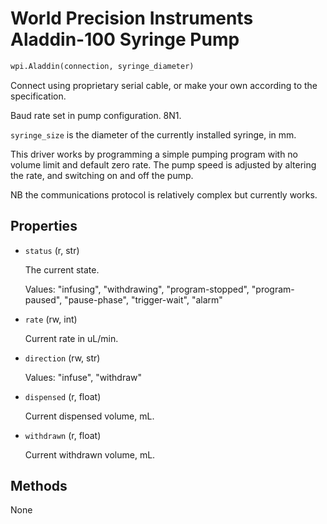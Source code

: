 World Precision Instruments Aladdin-100 Syringe Pump
====================================================

```python
wpi.Aladdin(connection, syringe_diameter)
```

Connect using proprietary serial cable, or make your own according to the specification.

Baud rate set in pump configuration. 8N1.

`syringe_size` is the diameter of the currently installed syringe, in mm.

This driver works by programming a simple pumping program with no volume limit and default
zero rate. The pump speed is adjusted by altering the rate, and switching on and off the 
pump.

NB the communications protocol is relatively complex but currently works.

Properties
----------

 *	`status` (r, str)

	The current state. 

	Values: "infusing", "withdrawing", "program-stopped",
	"program-paused", "pause-phase", "trigger-wait", "alarm"

 *	`rate` (rw, int)

	Current rate in uL/min.

 *	`direction` (rw, str)

	Values: "infuse", "withdraw"

 *	`dispensed` (r, float)

	Current dispensed volume, mL.

 *	`withdrawn` (r, float)

	Current withdrawn volume, mL.


Methods
-------

None

